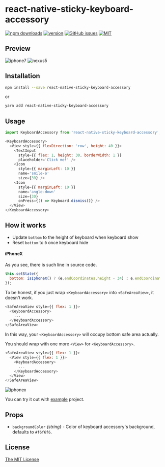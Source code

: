 # react-native-sticky-keyboard-accessory

[![npm downloads](https://img.shields.io/npm/dm/react-native-sticky-keyboard-accessory.svg)](https://www.npmjs.com/package/react-native-sticky-keyboard-accessory)
[![version](https://img.shields.io/npm/v/react-native-sticky-keyboard-accessory.svg)](https://www.npmjs.com/package/react-native-sticky-keyboard-accessory)
[![GitHub issues](https://img.shields.io/github/issues/just4fun/react-native-sticky-keyboard-accessory.svg)](https://github.com/just4fun/react-native-sticky-keyboard-accessory/issues)
[![MIT](https://img.shields.io/badge/license-MIT-blue.svg)](http://opensource.org/licenses/MIT)

## Preview

![iphone7](https://user-images.githubusercontent.com/7512625/37331257-6ee9b030-26de-11e8-8311-d7dc121d7d35.gif)
![nexus5](https://user-images.githubusercontent.com/7512625/37331060-d20bf8b8-26dd-11e8-9770-385b33a109f6.gif)

## Installation

```bash
npm install --save react-native-sticky-keyboard-accessory
```

or

```bash
yarn add react-native-sticky-keyboard-accessory
```

## Usage

```javascript
import KeyboardAccessory from 'react-native-sticky-keyboard-accessory';

<KeyboardAccessory>
  <View style={{ flexDirection: 'row', height: 40 }}>
    <TextInput
      style={{ flex: 1, height: 30, borderWidth: 1 }}
      placeholder='Click me!' />
    <Icon
      style={{ marginLeft: 10 }}
      name='smile-o'
      size={30} />
    <Icon
      style={{ marginLeft: 10 }}
      name='angle-down'
      size={30}
      onPress={() => Keyboard.dismiss()} />
  </View>
</KeyboardAccessory>
```

## How it works

- Update `bottom` to the height of keyboard when keyboard show
- Reset `bottom` to `0` once keyboard hide

#### iPhoneX

As you see, there is such line in source code.

```javascript
this.setState({
  bottom: isIphoneX() ? (e.endCoordinates.height - 34) : e.endCoordinates.height
});
```

To be honest, if you just wrap `<KeyboardAccessory>` into `<SafeAreaView>`, it doesn't work.

```javascript
<SafeAreaView style={{ flex: 1 }}>
  <KeyboardAccessory>
    ...
  </KeyboardAccessory>
</SafeAreaView>
```

In this way, your `<KeyboardAccessory>` will occupy bottom safe area actually.

You should wrap with one more `<View>` for `<KeyboardAccessory>`.

```javascript
<SafeAreaView style={{ flex: 1 }}>
  <View style={{ flex: 1 }}>
    <KeyboardAccessory>
      ...
    </KeyboardAccessory>
  </View>
</SafeAreaView>
```

![iphonex](https://user-images.githubusercontent.com/7512625/37330533-5db80480-26dc-11e8-8c7f-1f81b540962b.gif)

You can try it out with [example](example-expo) project.

## Props

- `backgroundColor` _(string)_ - Color of keyboard accessory's background, defaults to `#f6f6f6`.

## License

[The MIT License](http://opensource.org/licenses/MIT)
